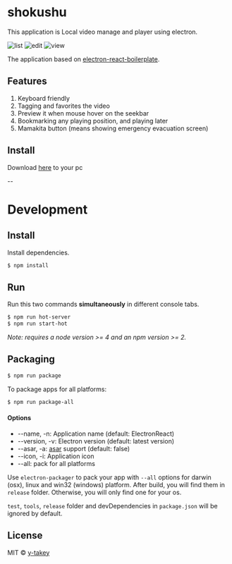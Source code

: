 # shokushu

This application is Local video manage and player using electron.

![list](https://github.com/y-takey/shokushu/blob/master/screenshots/list.png)
![edit](https://github.com/y-takey/shokushu/blob/master/screenshots/edit.png)
![view](https://github.com/y-takey/shokushu/blob/master/screenshots/view.png)

The application based on [electron-react-boilerplate](https://github.com/chentsulin/electron-react-boilerplate).

## Features

1. Keyboard friendly
1. Tagging and favorites the video
1. Preview it when mouse hover on the seekbar
1. Bookmarking any playing position, and playing later
1. Mamakita button (means showing emergency evacuation screen)

## Install

Download [here](https://github.com/y-takey/shokushu/blob/release/) to your pc

--

# Development

## Install

Install dependencies.

```bash
$ npm install
```


## Run

Run this two commands __simultaneously__ in different console tabs.

```bash
$ npm run hot-server
$ npm run start-hot
```

*Note: requires a node version >= 4 and an npm version >= 2.*


## Packaging

```bash
$ npm run package
```

To package apps for all platforms:

```bash
$ npm run package-all
```

#### Options

- --name, -n: Application name (default: ElectronReact)
- --version, -v: Electron version (default: latest version)
- --asar, -a: [asar](https://github.com/atom/asar) support (default: false)
- --icon, -i: Application icon
- --all: pack for all platforms

Use `electron-packager` to pack your app with `--all` options for darwin (osx), linux and win32 (windows) platform. After build, you will find them in `release` folder. Otherwise, you will only find one for your os.

`test`, `tools`, `release` folder and devDependencies in `package.json` will be ignored by default.

## License

MIT © [y-takey](https://github.com/y-takey)
